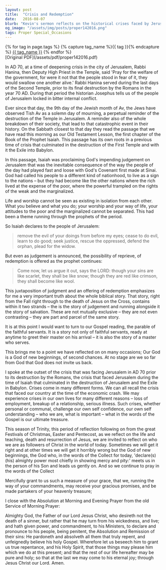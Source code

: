 ```yaml
---
layout: post
title:  "Crisis and Redemption"
date:   2016-08-07
blurb: "Kevin's sermon reflects on the historical crises faced by Jerusalem, drawing parallels with personal and communal crises of faith and society. He emphasizes the intertwined nature of judgment and redemption in the biblical narrative, and the constant opportunity for new beginnings offered by God. The core message is about living in accordance with God's covenant, seeking justice, and embracing God's mercy and grace for a life of faithfulness."
og_image: "/assets/img/posts/proper142016.png"
tags: Proper Special_Occasions
---    
```

<div class="tag-pills">
  {% for tag in page.tags %}
    {% capture tag_name %}{{ tag }}{% endcapture %}
    <a href="{{ site.baseurl }}/tag/{{ tag_name | slugify }}" class="tag-pill">{{ tag_name }}</a>
  {% endfor %}
</div>
[Original PDF](/assets/pdf/proper142016.pdf)

In AD 70, at a time of deepening crisis in the city of Jerusalem, Rabbi Hanina, then Deputy High Priest in the Temple, said 'Pray for the welfare of the government, for were it not that the people stood in fear of it, they would swallow one another alive.' Rabbi Hanina served during the last days of the Second Temple, prior to its final destruction by the Romans in the year 70 AD. During that period the historian Josephus tells us of the people of Jerusalem locked in bitter internal conflict.

Ever since that day, the 9th day of the Jewish month of Av, the Jews have observed Tish Av as a solemn day of mourning, a perpetual reminder of the destruction of the Temple in Jerusalem. A reminder also of the whole breakdown of their society, that lead to that catastrophic event in their history. On the Sabbath closest to that day they read the passage that we have read this morning as our Old Testament Lesson, the first chapter of the Book of the Prophet Isaiah. This passage has its own roots in a previous time of crisis that culminated in the destruction of the First Temple and with it the Exile into Babylon.

In this passage, Isaiah was proclaiming God's impending judgement on Jerusalem that was the inevitable consequence of the way the people of the day had played fast and loose with God's Covenant first made at Sinai. God had called his people to a different kind of nationhood, to live as a sign to the nations – but they had become like the other nations where the rich lived at the expense of the poor, where the powerful trampled on the rights of the weak and the marginalized.

Life and worship cannot be seen as existing in isolation from each other. What you believe and what you do; your worship and your way of life, your attitudes to the poor and the marginalized cannot be separated. This had been a theme running through the prophets of the period.

So Isaiah declares to the people of Jerusalem:

> remove the evil of your doings
> from before my eyes;
> cease to do evil,
> learn to do good;
> seek justice,
> rescue the oppressed,
> defend the orphan,
> plead for the widow.

But even as judgement is announced, the possibility of reprieve, of redemption is offered as the prophet continues:

> Come now, let us argue it out,
> says the LORD:
> though your sins are like scarlet,
> they shall be like snow;
> though they are red like crimson,
> they shall become like wool.

This juxtaposition of judgment and an offering of redemption emphasizes for me a very important truth about the whole biblical story. That story, right from the Fall right through to the death of Jesus on the Cross, contains within it two strands – the is the story of judgement and running alongside it the story of salvation. These are not mutually exclusive – they are not even contrasting – they are part and parcel of the same story.

It is at this point I would want to turn to our Gospel reading, the parable of the faithful servants. It is a story not only of faithful servants, ready at anytime to greet their master on his arrival – it is also the story of a master who serves.

This brings me to a point we have reflected on on many occasions; Our God is a God of new beginnings, of second chances. At no stage are we so far from God that God does not invite us back.

I spoke at the outset of the crisis that was facing Jerusalem in AD 70 prior to its destruction by the Romans, the crisis that faced Jerusalem during the time of Isaiah that culminated in the destruction of Jerusalem and the Exile in Babylon. Crises come in many different forms. We can all recall the crisis that faced our country at the time of the economic crash. We may experience crises in our own lives for many different reasons – loss of employment, breakup of a relationship, serious illness. Such crises, whether personal or communal, challenge our own self confidence, our own self understanding – who we are, what is important – what in the words of the Gospel is our ultimate treasure.

This season of Trinity, this period of reflection following on from the great Festivals of Christmas, Easter and Pentecost, as we reflect on the life and teaching, death and resurrection of Jesus, we are invited to reflect on who we are as followers of Christ in the world of today. Sometimes we will get it right and at other times we will get it horribly wrong but the God of new beginnings, the God who, in the words of the Collect for today, 'declare(s) (his) almighty power most chiefly in showing mercy and pity:' meets us in the person of his Son and leads us gently on. And so we continue to pray in the words of the Collect

Mercifully grant to us such a measure of your grace,
that we, running the way of your commandments,
may receive your gracious promises,
and be made partakers of your heavenly treasure;

I close with the Absolution at Morning and Evening Prayer from the old Service of Morning Prayer:

Almighty God, the Father of our Lord Jesus Christ, who desireth not the death of a sinner, but rather that he may turn from his wickedness, and live; and hath given power, and commandment, to his Ministers, to declare and pronounce to his people, being penitent, the Absolution and Remission of their sins: He pardoneth and absolveth all them that truly repent, and unfeignedly believe his holy Gospel. Wherefore let us beseech him to grant us true repentance, and his Holy Spirit, that those things may please him which we do at this present; and that the rest of our life hereafter may be pure and holy; so that at the last we may come to his eternal joy; through Jesus Christ our Lord. Amen.
